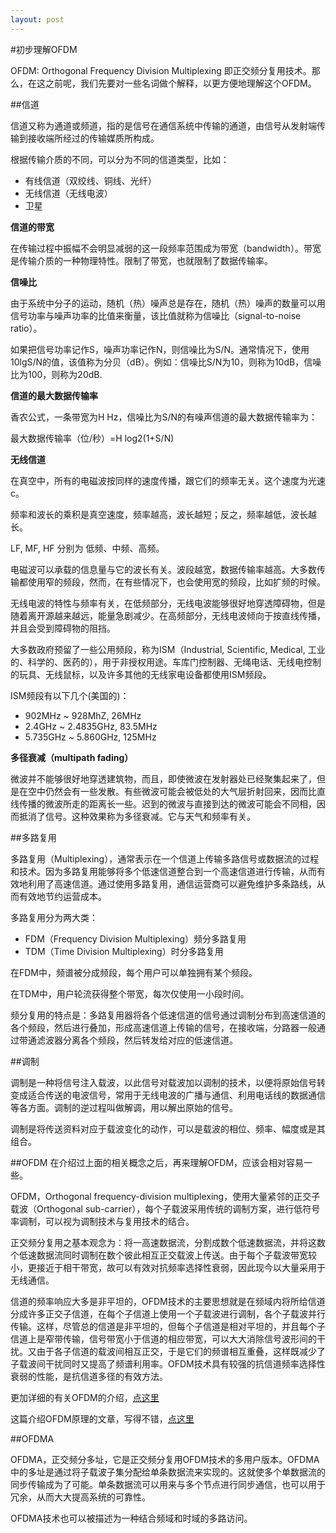 ```yaml
---
layout: post
---
```

#初步理解OFDM

OFDM: Orthogonal Frequency Division Multiplexing 即正交频分复用技术。那么，在这之前呢，我们先要对一些名词做个解释，以更方便地理解这个OFDM。

##信道

信道又称为通道或频道，指的是信号在通信系统中传输的通道，由信号从发射端传输到接收端所经过的传输媒质所构成。

根据传输介质的不同，可以分为不同的信道类型，比如：

- 有线信道（双绞线、铜线、光纤）
- 无线信道（无线电波）
- 卫星

**信道的带宽**

在传输过程中振幅不会明显减弱的这一段频率范围成为带宽（bandwidth）。带宽是传输介质的一种物理特性。限制了带宽，也就限制了数据传输率。

**信噪比**

由于系统中分子的运动，随机（热）噪声总是存在，随机（热）噪声的数量可以用信号功率与噪声功率的比值来衡量，该比值就称为信噪比（signal-to-noise ratio）。

如果把信号功率记作S，噪声功率记作N，则信噪比为S/N。通常情况下，使用10lgS/N的值，该值称为分贝（dB）。例如：信噪比S/N为10，则称为10dB，信噪比为100，则称为20dB.

**信道的最大数据传输率**

香农公式，一条带宽为H Hz，信噪比为S/N的有噪声信道的最大数据传输率为：

最大数据传输率（位/秒）=H log2(1+S/N)

**无线信道**

在真空中，所有的电磁波按同样的速度传播，跟它们的频率无关。这个速度为光速c。

频率和波长的乘积是真空速度，频率越高，波长越短；反之，频率越低，波长越长。

LF, MF, HF 分别为 低频、中频、高频。

电磁波可以承载的信息量与它的波长有关。波段越宽，数据传输率越高。大多数传输都使用窄的频段，然而，在有些情况下，也会使用宽的频段，比如扩频的时候。

无线电波的特性与频率有关，在低频部分，无线电波能够很好地穿透障碍物，但是随着离开源越来越远，能量急剧减少。在高频部分，无线电波倾向于按直线传播，并且会受到障碍物的阻挡。

大多数政府预留了一些公用频段，称为ISM（Industrial, Scientific, Medical, 工业的、科学的、医药的），用于非授权用途。车库门控制器、无绳电话、无线电控制的玩具、无线鼠标，以及许多其他的无线家电设备都使用ISM频段。

ISM频段有以下几个(美国的)：

- 902MHz ~ 928MhZ, 26MHz
- 2.4GHz ~ 2.4835GHz, 83.5MHz
- 5.735GHz ~ 5.860GHz, 125MHz

**多径衰减（multipath fading）**

微波并不能够很好地穿透建筑物，而且，即使微波在发射器处已经聚集起来了，但是在空中仍然会有一些发散。有些微波可能会被低处的大气层折射回来，因而比直线传播的微波所走的距离长一些。迟到的微波与直接到达的微波可能会不同相，因而抵消了信号。这种效果称为多径衰减。它与天气和频率有关。

##多路复用

多路复用（Multiplexing），通常表示在一个信道上传输多路信号或数据流的过程和技术。因为多路复用能够将多个低速信道整合到一个高速信道进行传输，从而有效地利用了高速信道。通过使用多路复用，通信运营商可以避免维护多条路线，从而有效地节约运营成本。

多路复用分为两大类：

- FDM（Frequency Division Multiplexing）频分多路复用
- TDM（Time Division Multiplexing）时分多路复用

在FDM中，频谱被分成频段，每个用户可以单独拥有某个频段。

在TDM中，用户轮流获得整个带宽，每次仅使用一小段时间。

频分复用的特点是：多路复用器将各个低速信道的信号通过调制分布到高速信道的各个频段，然后进行叠加，形成高速信道上传输的信号，在接收端，分路器一般通过带通滤波器分离各个频段，然后转发给对应的低速信道。

##调制

调制是一种将信号注入载波，以此信号对载波加以调制的技术，以便将原始信号转变成适合传送的电波信号，常用于无线电波的广播与通信、利用电话线的数据通信等各方面。调制的逆过程叫做解调，用以解出原始的信号。

调制是将传送资料对应于载波变化的动作，可以是载波的相位、频率、幅度或是其组合。

##OFDM
在介绍过上面的相关概念之后，再来理解OFDM，应该会相对容易一些。

OFDM，Orthogonal frequency-division multiplexing，使用大量紧邻的正交子载波（Orthogonal sub-carrier），每个子载波采用传统的调制方案，进行低符号率调制，可以视为调制技术与复用技术的结合。

正交频分复用之基本观念为：将一高速数据流，分割成数个低速数据流，并将这数个低速数据流同时调制在数个彼此相互正交载波上传送。由于每个子载波带宽较小，更接近于相干带宽，故可以有效对抗频率选择性衰弱，因此现今以大量采用于无线通信。

信道的频率响应大多是非平坦的，OFDM技术的主要思想就是在频域内将所给信道分成许多正交子信道，在每个子信道上使用一个子载波进行调制，各个子载波并行传输。这样，尽管总的信道是非平坦的，但每个子信道是相对平坦的，并且每个子信道上是窄带传输，信号带宽小于信道的相应带宽，可以大大消除信号波形间的干扰。又由于各子信道的载波间相互正交，于是它们的频谱相互重叠，这样既减少了子载波间干扰同时又提高了频谱利用率。OFDM技术具有较强的抗信道频率选择性衰弱的性能，是抗信道多径的有效方法。

更加详细的有关OFDM的介绍，[点这里](http://blog.sina.com.cn/s/blog_5d713e7a0101eksw.html)

这篇介绍OFDM原理的文章，写得不错，[点这里](http://blog.sciencenet.cn/blog-309766-504056.html)

##OFDMA

OFDMA，正交频分多址，它是正交频分复用OFDM技术的多用户版本。OFDMA中的多址是通过将子载波子集分配给单条数据流来实现的。这就使多个单数据流的同步传输成为了可能。单条数据流可以用来与多个节点进行同步通信，也可以用于冗余，从而大大提高系统的可靠性。

OFDMA技术也可以被描述为一种结合频域和时域的多路访问。